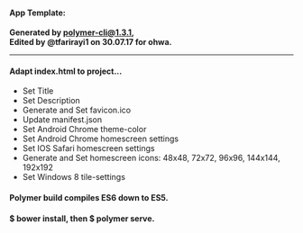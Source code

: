 #### App Template:  
**Generated by polymer-cli@1.3.1,**  
**Edited by @tfarirayi1 on 30.07.17 for ohwa.**
____
#### Adapt index.html to project...
  * Set Title
  * Set Description
  * Generate and Set favicon.ico
  * Update manifest.json
  * Set Android Chrome theme-color
  * Set Android Chrome homescreen settings
  * Set IOS Safari homescreen settings
  * Generate and Set homescreen icons: 48x48, 72x72, 96x96, 144x144, 192x192
  * Set Windows 8 tile-settings

#### Polymer build compiles ES6 down to ES5.
#### $ bower install, then $ polymer serve.

